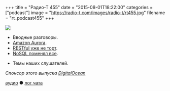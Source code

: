 +++
title = "Радио-Т 455"
date = "2015-08-01T18:22:00"
categories = ["podcast"]
image = "https://radio-t.com/images/radio-t/rt455.jpg"
filename = "rt_podcast455"
+++

![](https://radio-t.com/images/radio-t/rt455.jpg)

* Вводные разговоры.
* [Amazon Aurora](https://aws.amazon.com/blogs/aws/now-available-amazon-aurora/).
* [RESTful уже не торт](http://www.javacodegeeks.com/2015/07/restful-considered-harmful.html).
* [NoSQL поменял все](http://www.techrepublic.com/article/nosql-is-a-complete-game-changer-declares-database-expert/).
- Темы наших слушателей.

_Спонсор этого выпуска [DigitalOcean](https://www.digitalocean.com)_

[аудио](http://cdn.radio-t.com/rt_podcast455.mp3) ● [лог чата](http://chat.radio-t.com/logs/radio-t-455.html)
<audio src="http://cdn.radio-t.com/rt_podcast455.mp3" preload="none"></audio>